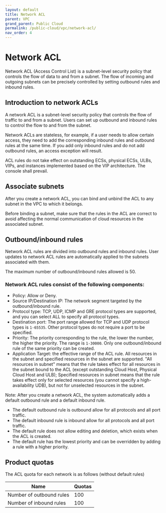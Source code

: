 ```yaml
---
layout: default
title: Network ACL
parent: VPC
grand_parent: Public Cloud
permalink: /public-cloud/vpc/network-acl/
nav_order: 4
---
```

# Network ACL
Network ACL (Access Control List) is a subnet-level security policy that controls the flow of data to and from a subnet. The flow of incoming and outgoing subnets can be precisely controlled by setting outbound rules and inbound rules.

## Introduction to network ACLs
A network ACL is a subnet-level security policy that controls the flow of traffic to and from a subnet. Users can set up outbound and inbound rules to control the flow to and from the subnet.

Network ACLs are stateless, for example, if a user needs to allow certain access, they need to add the corresponding inbound rules and outbound rules at the same time. If you add only inbound rules and do not add outbound rules, an access exception will result.

ACL rules do not take effect on outstanding ECSs, physical ECSs, ULBs, VIPs, and instances implemented based on the VIP architecture. The console shall prevail.

## Associate subnets
After you create a network ACL, you can bind and unbind the ACL to any subnet in the VPC to which it belongs. 

Before binding a subnet, make sure that the rules in the ACL are correct to avoid affecting the normal communication of cloud resources in the associated subnet.

## Outbound/inbound rules
Network ACL rules are divided into outbound rules and inbound rules. User updates to network ACL rules are automatically applied to the subnets associated with them.

The maximum number of outbound/inbound rules allowed is 50.

### Network ACL rules consist of the following components:
- Policy: Allow or Deny.
- Source IP/Destination IP: The network segment targeted by the outbound/inbound rule.
- Protocol type: TCP, UDP, ICMP and GRE protocol types are supported, and you can select ALL to specify all protocol types.
- Destination port: The port range allowed for TCP and UDP protocol types is `1-65535`. Other protocol types do not require a port to be specified.
- Priority: The priority corresponding to the rule, the lower the number, the higher the priority. The range is `1-30000`. Only one outbound/inbound rule of the same priority can be created.
- Application Target: the effective range of the ACL rule. All resources in the subnet and specified resources in the subnet are supported. "All resources in subnet" means that the rule takes effect for all resources in the subnet bound to the ACL (except outstanding Cloud Host, Physical Cloud Host and ULB); Specified resources in subnet means that the rule takes effect only for selected resources (you cannot specify a high-availability UDB), but not for unselected resources in the subnet.

Note: After you create a network ACL, the system automatically adds a default outbound rule and a default inbound rule.
- The default outbound rule is outbound allow for all protocols and all port traffic.
- The default inbound rule is inbound allow for all protocols and all port traffic.
- The default rule does not allow editing and deletion, which exists when the ACL is  created.
- The default rule has the lowest priority and can be overridden by adding a rule with a higher priority.

## Product quotas
The ACL quota for each network is as follows (without default rules)

| Name | Quotas |
| -- | -- |
| Number of outbound rules | 100 |
| Number of inbound rules | 100 |